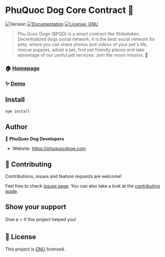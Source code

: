 # PhuQuoc Dog Core Contract 👋
![Version](https://img.shields.io/badge/version-1.0.0-blue.svg?cacheSeconds=2592000)
[![Documentation](https://img.shields.io/badge/documentation-yes-brightgreen.svg)](https://phuquocdoge.com)
[![License: GNU](https://img.shields.io/badge/License-GNU-yellow.svg)](LICENSE)

> Phu Quoc Doge ($PQD) is a smart contract like Shibatoken. Decentralized dogs social network, it is the best social network for pets, where you can share photos and videos of your pet's life, rescue puppies, adopt a pet, find pet friendly places and take advantage of our useful pet services. Join the moon mission. 🐶

### 🏠 [Homepage](https://phuquocdoge.com)

### ✨ [Demo](https://phuquocdoge.com)

## Install

```sh
npm install
```

## Author

👤 **PhuQuoc Dog Developers**

* Website: https://phuquocdoge.com

## 🤝 Contributing

Contributions, issues and feature requests are welcome!

Feel free to check [issues page](https://github.com/phuquocdoge/contracts/issues). You can also take a look at the [contributing guide](CODE_OF_CONDUCT.md).

## Show your support

Give a ⭐️ if this project helped you!


## 📝 License

This project is [GNU](/LICENSE) licensed.
